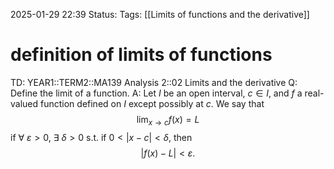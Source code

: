 2025-01-29 22:39
Status: 
Tags: [[Limits of functions and the derivative]]
# definition of limits of functions

TD: YEAR1::TERM2::MA139 Analysis 2::02 Limits and the derivative
Q: Define the limit of a function.
A: Let $I$ be an open interval, $c \in I$, and $f$ a real-valued function defined on $I$ except possibly at $c$. We say that
$$
\lim_{x \to c} f(x) = L
$$
if $\forall$ $\varepsilon > 0$, $\exists$ $\delta > 0$ s.t. if $0 < |x - c| < \delta$, then
$$
|f(x) - L| < \varepsilon.
$$ 
<!--ID: 1738190627405-->
